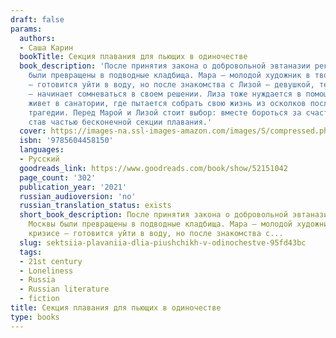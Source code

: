 ```yaml
---
draft: false
params:
  authors:
  - Саша Карин
  bookTitle: Секция плавания для пьющих в одиночестве
  book_description: 'После принятия закона о добровольной эвтаназии реки и озера Москвы
    были превращены в подводные кладбища. Мара — молодой художник в творческом кризисе
    — готовится уйти в воду, но после знакомства с Лизой — девушкой, теряющей зрение,
    — начинает сомневаться в своем решении. Лиза тоже нуждается в помощи Мары: она
    живет в санатории, где пытается собрать свою жизнь из осколков после семейной
    трагедии. Перед Марой и Лизой стоит выбор: вместе бороться за счастье или сдаться,
    став частью бесконечной секции плавания.'
  cover: https://images-na.ssl-images-amazon.com/images/S/compressed.photo.goodreads.com/books/1599046663i/52151042.jpg
  isbn: '9785604458150'
  languages:
  - Русский
  goodreads_link: https://www.goodreads.com/book/show/52151042
  page_count: '302'
  publication_year: '2021'
  russian_audioversion: 'no'
  russian_translation_status: exists
  short_book_description: После принятия закона о добровольной эвтаназии реки и озера
    Москвы были превращены в подводные кладбища. Мара — молодой художник в творческом
    кризисе — готовится уйти в воду, но после знакомства с...
  slug: sektsiia-plavaniia-dlia-piushchikh-v-odinochestve-95fd43bc
  tags:
  - 21st century
  - Loneliness
  - Russia
  - Russian literature
  - fiction
title: Секция плавания для пьющих в одиночестве
type: books
---
```

